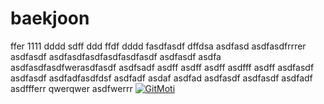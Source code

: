 # baekjoon
ffer
1111
dddd
sdff
ddd
ffdf
dddd
fasdfasdf
dffdsa
asdfasd
asdfasdfrrrer
asdfasdf
asdfasdfasdfasdfasdfasdf
asdfasdf
asdfa
asdfasdfasdfwerasdfasdf
asdfsadf
asdff
asdff
asdff
asdfff
asdff
asdfasdf
asdfasdf
asdfadfasdfdsf
asdfadf
asdaf
asdfad
asdfasdf
asdfasdf
asdfadf
asdffferr
qwerqwer
asdfwerrr
[![GitMoti](http://mymoti.co.kr:3000/username/${d-perado})](http://mymoti.co.kr)
